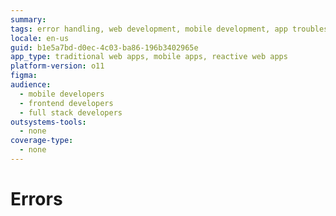 ```yaml
---
summary:
tags: error handling, web development, mobile development, app troubleshooting, platform-specific issues
locale: en-us
guid: b1e5a7bd-d0ec-4c03-ba86-196b3402965e
app_type: traditional web apps, mobile apps, reactive web apps
platform-version: o11
figma:
audience:
  - mobile developers
  - frontend developers
  - full stack developers
outsystems-tools:
  - none
coverage-type:
  - none
---
```


# Errors

